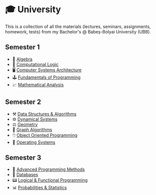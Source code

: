 # 🎓 University
 This is a collection of all the materials (lectures, seminars, assignments, homework, tests) from my Bachelor's @ Babeș-Bolyai University (UBB).

## Semester 1
- 📐 [Algebra](./FirstSemester/Algebra)
- 🧠 [Computational Logic](./FirstSemester/Computational%20Logic)
- 🖥️ [Computer Systems Architecture](./FirstSemester/Computer%20System%20Architecture)
- 🕹️ [Fundamentals of Programming](./FirstSemester/Fundamentals%20of%20Programming)
- 📈 [Mathematical Analysis](./FirstSemester/Mathematical%20Analysis)

## Semester 2
- ⚒️ [Data Structures & Algorithms](./SecondSemester/Data%20Structures%20%26%20Algorithms)
- ⚙️ [Dynamical Systems](./SecondSemester/Dynamical%20Systems)
- ⚖️ [Geometry](./SecondSemester/Geometry)
- 🧩 [Graph Algorithms](.SecondSemester/Graph%20Algorithms)
- 🖱️ [Object Oriented Programming](./SecondSemester/Object%20Oriented%20Programming)
- 💾 [Operating Systems](./SecondSemester/Operating%20Systems)

## Semester 3
- 🔋 [Advanced Programming Methods](./ThirdSemester/Advanced%20Programming%20Methods)
- 🔑 [Databases](./ThirdSemester/Databases)
- 📟 [Logical & Functional Programming](./ThirdSemester/Logical%20&%20Functional%20Programming)
- 📊 [Probabilities & Statistics](./ThirdSemester/Probabilities%20%26%20Statistics)
